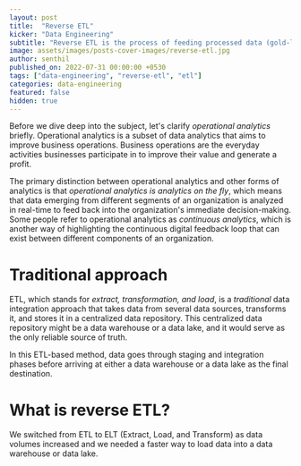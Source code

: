 ```yaml
---
layout: post
title:  "Reverse ETL"
kicker: "Data Engineering"
subtitle: "Reverse ETL is the process of feeding processed data (gold-layer tables) from a data warehouse or data lake back into business applications, primarily for use in operational analytics domains such as sales, marketing, etc., in order to enable business operations and forecasts."
image: assets/images/posts-cover-images/reverse-etl.jpg
author: senthil
published_on: 2022-07-31 00:00:00 +0530
tags: ["data-engineering", "reverse-etl", "etl"]
categories: data-engineering
featured: false
hidden: true
---
```


Before we dive deep into the subject, let's clarify *operational analytics* briefly. Operational analytics is a subset of data analytics that aims to improve business operations. Business operations are the everyday activities businesses participate in to improve their value and generate a profit. 

The primary distinction between operational analytics and other forms of analytics is that *operational analytics is analytics on the fly*, which means that data emerging from different segments of an organization is analyzed in real-time to feed back into the organization's immediate decision-making. Some people refer to operational analytics as *continuous analytics*, which is another way of highlighting the continuous digital feedback loop that can exist between different components of an organization.

# Traditional approach
ETL, which stands for *extract, transformation, and load*, is a *traditional* data integration approach that takes data from several data sources, transforms it, and stores it in a centralized data repository. This centralized data repository might be a data warehouse or a data lake, and it would serve as the only reliable source of truth.

In this ETL-based method, data goes through staging and integration phases before arriving at either a data warehouse or a data lake as the final destination.

# What is reverse ETL?
We switched from ETL to ELT (Extract, Load, and Transform) as data volumes increased and we needed a faster way to load data into a data warehouse or data lake.